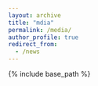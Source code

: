 ```yaml
---
layout: archive
title: "mdia"
permalink: /media/
author_profile: true
redirect_from:
  - /news
---
```


{% include base_path %}

